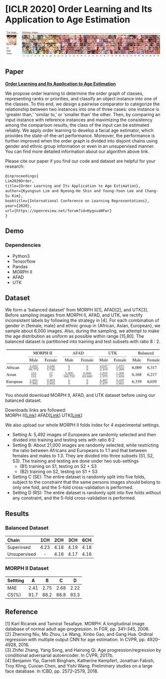 # [ICLR 2020] Order Learning and Its Application to Age Estimation
![Lim2020Order](img/test_result.JPG)
## Paper
[**Order Learning and Its Application to Age Estimation**](https://openreview.net/pdf?id=HygsuaNFwr)

We propose order learning to determine the order graph of classes, representing ranks or priorities, and classify an object instance into one of the classes. To this end, we design a pairwise comparator to categorize the relationship between two instances into one of three cases: one instance is 'greater than,' 'similar to,' or 'smaller than' the other. Then, by comparing an input instance with reference instances and maximizing the consistency among the comparison results, the class of the input can be estimated reliably. We apply order learning to develop a facial age estimator, which provides the state-of-the-art performance. Moreover, the performance is further improved when the order graph is divided into disjoint chains using gender and ethnic group information or even in an unsupervised manner. You can find more detailed information about our algorithm above link.

Please cite our paper if you find our code and dataset are helpful for your research:
```
@inproceedings{
Lim2020Order,
title={Order Learning and Its Application to Age Estimation},
author={Kyungsun Lim and Nyeong-Ho Shin and Young-Yoon Lee and Chang-Su Kim},
booktitle={International Conference on Learning Representations},
year={2020},
url={https://openreview.net/forum?id=HygsuaNFwr}
}
```

## Demo
### Dependencies
* Python3
* Tensorflow
* Pandas
* MORPH II
* AFAD
* UTK


## Dataset
We form a ‘balanced dataset’ from MORPH II[1], AFAD[2], and UTK[3]. Before sampling images from MORPH II, AFAD, and UTK, we rectify inconsistent labels by following the strategy in [4]. For each combination of gender in {female, male} and ethnic group in {African, Asian, European}, we sample about 6,000 images. Also, during the sampling, we attempt to make the age distribution as uniform as possible within range [15,80]. The balanced dataset is partitioned into training and test subsets with ratio 8 : 2. 

![Lim2020Order](img/balanced_dataset.JPG)

You should download MORPH II, AFAD, and UTK dataset before using our balanced dataset.

Downloads links are followed:  
MORPH II[[Link](https://ebill.uncw.edu/C20231_ustores/web/classic/product_detail.jsp?PRODUCTID=8)]  AFAD[[Link](https://afad-dataset.github.io/)] UTK[[Link](https://susanqq.github.io/UTKFace/)]

We also upload our whole MORPH II folds index for 4 experimental settings.  
* Setting A: 5,492 images of Europeans are randomly selected and then divided into training and testing sets with ratio 8:2
* Setting B: About 21,000 images are randomly selected, while restricting the ratio between Africans and Europeans to 1:1 and that between females and males to 1:3. They are divided into three subsets (S1, S2, S3). The training and testing are done under two sub-settings
  * (B1) training on S1, testing on S2 + S3
  * (B2) training on S2, testing on S1 + S3
* Setting C (SE): The entire dataset is randomly split into five folds, subject to the constraint that the same persons images should belong to only one fold, and the 5-fold cross-validation is performed.
* Setting D (RS): The entire dataset is randomly split into five folds without any constraint, and the
5-fold cross-validation is performed.

## Results
### Balanced Dataset
Chain| 1CH | 2CH | 3CH | 6CH|
:--------|:--------:|:--------:|:--------:|:--------:|
Superivsed|4.23|4.18|4.19|4.18|
Unsupervised|-|4.16|4.17|4.16|


### MORPH II Dataset
Settting | A | B | C | D|
:--------|:--------:|:--------:|:--------:|:--------:|
MAE|2.41|2.75|2.68|2.22|
CS(%)|91.7|88.2|88.8|93.3|

## Reference
[1] Karl Ricanek and Tamirat Tesafaye. MORPH: A longitudinal image database of normal adult age-progression. In FGR, pp. 341–345, 2006.  
[2] Zhenxing Niu, Mo Zhou, Le Wang, Xinbo Gao, and Gang Hua. Ordinal regression with multiple output CNN for age estimation. In CVPR, pp. 4920–4928, 2016.  
[3] Zhifei Zhang, Yang Song, and Hairong Qi. Age progression/regression by conditional adversarial autoencoder. In CVPR, 2017b.  
[4] Benjamin Yip, Garrett Bingham, Katherine Kempfert, Jonathan Fabish, Troy Kling, Cuixian Chen, and Yishi Wang. Preliminary studies on a large face database. In ICBD, pp. 2572–2579, 2018.  
